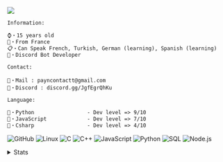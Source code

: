 ![](https://31.media.tumblr.com/tumblr_mc4bln7UOm1r84emlo1_500.gif)


```diff
Information:

⌚・15 years old
🎈・From France
📋・Can Speak French, Turkish, German (learning), Spanish (learning)
🦾・Discord Bot Developer
```
```
Contact: 

🤝・Mail : payncontactt@gmail.com
📌・Discord : discord.gg/JgfEgrQhKu
```
```diff
Language:

🐍・Python                 - Dev level => 9/10
🌟・JavaScript             - Dev level => 7/10
🌌・Csharp                 - Dev level => 4/10
```
![GitHub](http://gg.gg/payn01)
![Linux](https://img.shields.io/badge/-Linux-000000?style=flat&logo=linux&logoColor=FCC624)
![C](https://img.shields.io/badge/-C-000000?style=flat&logo=C)
![C++](https://img.shields.io/badge/-C++-000000?style=flat&logo=C%2B%2B&logoColor=00599C)
![JavaScript](https://img.shields.io/badge/-JavaScript-000000?style=flat&logo=javascript)
![Python](https://img.shields.io/badge/-Python-000000?style=flat&logo=python)
![SQL](https://img.shields.io/badge/-SQL-000000?style=flat&logo=MySQL)
![Node.js](https://img.shields.io/badge/-Node.js-000000?style=flat&logo=node.js&logoColor=339933)

<details>
      <summary>Stats</summary>
  <p align=center>
    <a href="https://github.com/ccpayn">
      <img align="center" src="https://github-readme-stats.vercel.app/api?username=ccpayn&show_icons=true&include_all_commits=true&show_icons=true&title_color=303030&icon_color=303030&text_color=303030&bg_color=ffffff&hide_border=true" alt="Peter's Statistics." />
    </a>
  </p>
